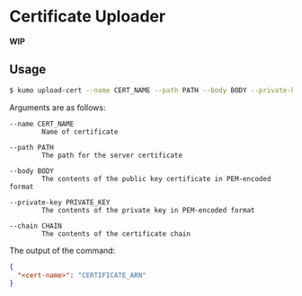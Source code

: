 
# Certificate Uploader

**WIP**

## Usage

```sh
$ kumo upload-cert --name CERT_NAME --path PATH --body BODY --private-key PRIVATE_KEY --chain CHAIN
```

Arguments are as follows:

```
--name CERT_NAME
        Name of certificate

--path PATH
        The path for the server certificate

--body BODY
        The contents of the public key certificate in PEM-encoded format

--private-key PRIVATE_KEY
        The contents of the private key in PEM-encoded format

--chain CHAIN
        The contents of the certificate chain
```

The output of the command:

```json
{
  "<cert-name>": "CERTIFICATE_ARN"
}
```
